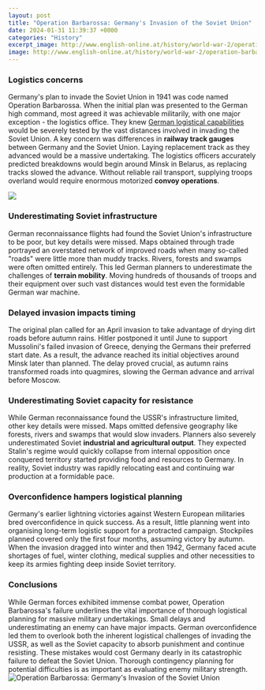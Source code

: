 ```yaml
---
layout: post
title: "Operation Barbarossa: Germany's Invasion of the Soviet Union"
date: 2024-01-31 11:39:37 +0000
categories: "History"
excerpt_image: http://www.english-online.at/history/world-war-2/operation-barbarossa-map.gif
image: http://www.english-online.at/history/world-war-2/operation-barbarossa-map.gif
---
```


### Logistics concerns
Germany's plan to invade the Soviet Union in 1941 was code named Operation Barbarossa. When the initial plan was presented to the German high command, most agreed it was achievable militarily, with one major exception - the logistics office. They knew [German logistical capabilities](https://yt.io.vn/collection/akbar) would be severely tested by the vast distances involved in invading the Soviet Union. 
A key concern was differences in **railway track gauges** between Germany and the Soviet Union. Laying replacement track as they advanced would be a massive undertaking. The logistics officers accurately predicted breakdowns would begin around Minsk in Belarus, as replacing tracks slowed the advance. Without reliable rail transport, supplying troops overland would require enormous motorized **convoy operations**.

![](https://cdn.britannica.com/01/150101-050-810CE9A9/soldiers-German-part-Soviet-Union-Operation-Barbarossa-1941.jpg)
### Underestimating Soviet infrastructure
German reconnaissance flights had found the Soviet Union's infrastructure to be poor, but key details were missed. Maps obtained through trade portrayed an overstated network of improved roads when many so-called "roads" were little more than muddy tracks. Rivers, forests and swamps were often omitted entirely. This led German planners to underestimate the challenges of **terrain mobility**. Moving hundreds of thousands of troops and their equipment over such vast distances would test even the formidable German war machine.
### Delayed invasion impacts timing 
The original plan called for an April invasion to take advantage of drying dirt roads before autumn rains. Hitler postponed it until June to support Mussolini's failed invasion of Greece, denying the Germans their preferred start date. As a result, the advance reached its initial objectives around Minsk later than planned. The delay proved crucial, as autumn rains transformed roads into quagmires, slowing the German advance and arrival before Moscow. 
### Underestimating Soviet capacity for resistance
While German reconnaissance found the USSR's infrastructure limited, other key details were missed. Maps omitted defensive geography like forests, rivers and swamps that would slow invaders. Planners also severely underestimated Soviet **industrial and agricultural output**. They expected Stalin's regime would quickly collapse from internal opposition once conquered territory started providing food and resources to Germany. In reality, Soviet industry was rapidly relocating east and continuing war production at a formidable pace.
### Overconfidence hampers logistical planning
Germany's earlier lightning victories against Western European militaries bred overconfidence in quick success. As a result, little planning went into organising long-term logistic support for a protracted campaign. Stockpiles planned covered only the first four months, assuming victory by autumn. When the invasion dragged into winter and then 1942, Germany faced acute shortages of fuel, winter clothing, medical supplies and other necessities to keep its armies fighting deep inside Soviet territory.
### Conclusions
While German forces exhibited immense combat power, Operation Barbarossa's failure underlines the vital importance of thorough logistical planning for massive military undertakings. Small delays and underestimating an enemy can have major impacts. German overconfidence led them to overlook both the inherent logistical challenges of invading the USSR, as well as the Soviet capacity to absorb punishment and continue resisting. These mistakes would cost Germany dearly in its catastrophic failure to defeat the Soviet Union. Thorough contingency planning for potential difficulties is as important as evaluating enemy military strength.
![Operation Barbarossa: Germany's Invasion of the Soviet Union](http://www.english-online.at/history/world-war-2/operation-barbarossa-map.gif)